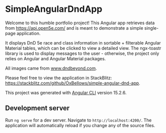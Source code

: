 # SimpleAngularDndApp

Welcome to this humble portfolio project! This Angular app retrieves data from https://api.open5e.com/ and is meant to demonstrate a simple single-page application.

It displays DnD 5e race and class information in sortable + filterable Angular Material tables, which can be clicked to view a detailed view. 
The ngx-toastr library is used to display messages to the user - otherwise, the project only relies on Angular and Angular Material packages. 

All images came from www.dndbeyond.com.

Please feel free to view the application in StackBlitz: https://stackblitz.com/github/OxBellows/simple-angular-dnd-app.

This project was generated with [Angular CLI](https://github.com/angular/angular-cli) version 15.2.6.

## Development server

Run `ng serve` for a dev server. Navigate to `http://localhost:4200/`. The application will automatically reload if you change any of the source files.
